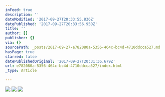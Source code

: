 ```yaml
---
inFeed: true
description: ''
dateModified: '2017-09-27T20:33:55.836Z'
datePublished: '2017-09-27T20:33:56.950Z'
title: ''
author: []
publisher: {}
via: {}
sourcePath: _posts/2017-09-27-e782080a-5356-464c-bc4d-4710ddcca527.md
hasPage: true
starred: false
datePublishedOriginal: '2017-09-27T20:31:36.679Z'
url: e782080a-5356-464c-bc4d-4710ddcca527/index.html
_type: Article

---
```

![](https://the-grid-user-content.s3-us-west-2.amazonaws.com/b901f2b2-3e4c-4275-9137-b46cc7cd8d9e.jpg)
![](https://the-grid-user-content.s3-us-west-2.amazonaws.com/29fe9306-3db4-47e5-8d14-07b2e4457943.jpg)
![](https://the-grid-user-content.s3-us-west-2.amazonaws.com/225d641f-8475-46a9-a131-28262c96d437.jpg)